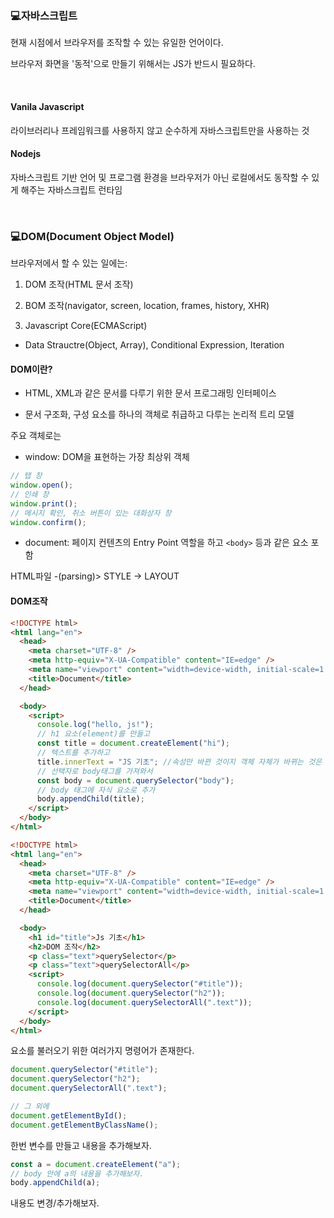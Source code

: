 ### 💻자바스크립트

현재 시점에서 브라우저를 조작할 수 있는 유일한 언어이다.

브라우저 화면을 '동적'으로 만들기 위해서는 JS가 반드시 필요하다.

<br>

#### Vanila Javascript

라이브러리나 프레임워크를 사용하지 않고 순수하게 자바스크립트만을 사용하는 것

#### Nodejs

자바스크립트 기반 언어 및 프로그램 환경을 브라우저가 아닌 로컬에서도 동작할 수 있게 해주는 자바스크립트 런타임

<br>

### 💻DOM(Document Object Model)

브라우저에서 할 수 있는 일에는:

1. DOM 조작(HTML 문서 조작)

2. BOM 조작(navigator, screen, location, frames, history, XHR)

3. Javascript Core(ECMAScript)

- Data Strauctre(Object, Array), Conditional Expression, Iteration

#### DOM이란?

- HTML, XML과 같은 문서를 다루기 위한 문서 프로그래밍 인터페이스

- 문서 구조화, 구성 요소를 하나의 객체로 취급하고 다루는 논리적 트리 모델

주요 객체로는

- window: DOM을 표현하는 가장 최상위 객체

```javascript
// 탭 창
window.open();
// 인쇄 창
window.print();
// 메시지 확인, 취소 버튼이 있는 대화상자 창
window.confirm();
```

- document: 페이지 컨텐츠의 Entry Point 역할을 하고 `<body>` 등과 같은 요소 포함

HTML파일 -(parsing)> STYLE -> LAYOUT

#### DOM조작

```html
<!DOCTYPE html>
<html lang="en">
  <head>
    <meta charset="UTF-8" />
    <meta http-equiv="X-UA-Compatible" content="IE=edge" />
    <meta name="viewport" content="width=device-width, initial-scale=1.0" />
    <title>Document</title>
  </head>

  <body>
    <script>
      console.log("hello, js!");
      // h1 요소(element)를 만들고
      const title = document.createElement("hi");
      // 텍스트를 추가하고
      title.innerText = "JS 기초"; //속성만 바뀐 것이지 객체 자체가 바뀌는 것은 아니다.
      // 선택자로 body태그를 가져와서
      const body = document.querySelector("body");
      // body 태그에 자식 요소로 추가
      body.appendChild(title);
    </script>
  </body>
</html>
```

```html
<!DOCTYPE html>
<html lang="en">
  <head>
    <meta charset="UTF-8" />
    <meta http-equiv="X-UA-Compatible" content="IE=edge" />
    <meta name="viewport" content="width=device-width, initial-scale=1.0" />
    <title>Document</title>
  </head>

  <body>
    <h1 id="title">Js 기초</h1>
    <h2>DOM 조작</h2>
    <p class="text">querySelector</p>
    <p class="text">querySelectorAll</p>
    <script>
      console.log(document.querySelector("#title"));
      console.log(document.querySelector("h2"));
      console.log(document.querySelectorAll(".text"));
    </script>
  </body>
</html>
```

요소를 불러오기 위한 여러가지 명령어가 존재한다.

```javascript
document.querySelector("#title");
document.querySelector("h2");
document.querySelectorAll(".text");

// 그 외에
document.getElementById();
document.getElementByClassName();
```

한번 변수를 만들고 내용을 추가해보자.

```javascript
const a = document.createElement("a");
// body 안에 a의 내용을 추가해보자.
body.appendChild(a);
```

내용도 변경/추가해보자.

```javascript

```
